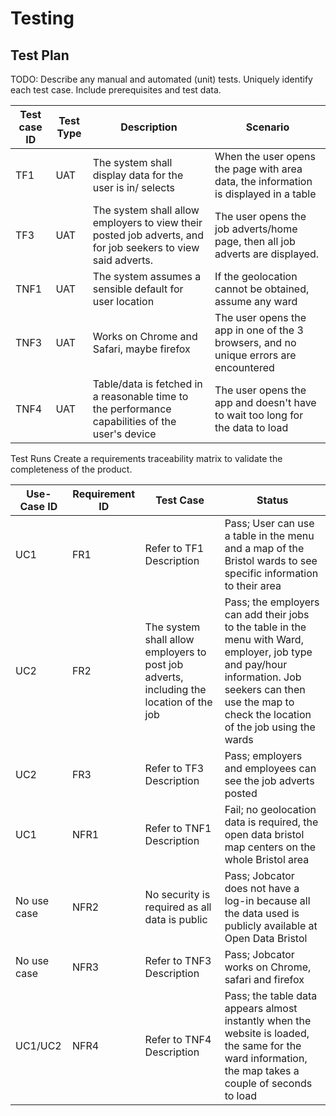 # Testing

## Test Plan
TODO: Describe any manual and automated (unit) tests. Uniquely identify each test case. Include prerequisites and test data.

| Test case ID | Test Type | Description | Scenario |
| ------------ | --------- | ----------- | -------- |
| TF1 | UAT | The system shall display data for the user is in/ selects | When the user opens the page with area data, the information is displayed in a table |
| TF3 | UAT | The system shall allow employers to view their posted job adverts, and for job seekers to view said adverts. | The user opens the job adverts/home page, then all job adverts are displayed. |
| TNF1 | UAT | The system assumes a sensible default for user location | If the geolocation cannot be obtained, assume any ward |
| TNF3 | UAT | Works on Chrome and Safari, maybe firefox | The user opens the app in one of the 3 browsers, and no unique errors are encountered |
| TNF4 | UAT | Table/data is fetched in a reasonable time to the performance capabilities of the user's device | The user opens the app and doesn't have to wait too long for the data to load |

Test Runs 
Create a requirements traceability matrix to validate the completeness of the product.

| Use-Case ID | Requirement ID | Test Case | Status |
| ----------- | -------------- | --------- | ------ |
| UC1 | FR1 | Refer to TF1 Description | Pass; User can use a table in the menu and a map of the Bristol wards to see specific information to their area |
| UC2 | FR2 | The system shall allow employers to post job adverts, including the location of the job | Pass; the employers can add their jobs to the table in the menu with Ward, employer, job type and pay/hour information. Job seekers can then use the map to check the location of the job using the wards |
| UC2 | FR3 | Refer to TF3 Description | Pass; employers and employees can see the job adverts posted |
| UC1 | NFR1 | Refer to TNF1 Description | Fail; no geolocation data is required, the open data bristol map centers on the whole Bristol area |
| No use case| NFR2 | No security is required as all data is public | Pass; Jobcator does not have a log-in because all the data used is publicly available at Open Data Bristol |
| No use case | NFR3 | Refer to TNF3 Description | Pass; Jobcator works on Chrome, safari and firefox |
| UC1/UC2 | NFR4 | Refer to TNF4 Description | Pass; the table data appears almost instantly when the website is loaded, the same for the ward information, the map takes a couple of seconds to load |
